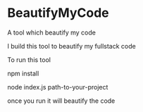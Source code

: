 # BeautifyMyCode
A tool which beautify my code

I build this tool to beautify my fullstack code 

To run this tool 

<prev>
  
npm install

</prev>


<prev>

node index.js path-to-your-project

</prev>


once you run it will beautify the code 

